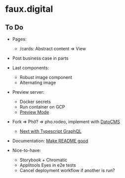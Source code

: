 # faux.digital

## To Do

- Pages:
  - /cards: Abstract content => View
- Post business case in parts
- Last components:
  - Robust image component
  - Alternating image 
- Preview server:
  - Docker secrets
  - Run container on GCP
  - [Preview Mode](https://nextjs.org/docs/advanced-features/preview-mode)
- Fork => Phở? => pho.rodeo, implement with [DatoCMS](https://github.com/vercel/next.js/tree/canary/examples/cms-datocms)
  - [Next with Typescript GraphQL](https://github.com/vercel/next.js/tree/canary/examples/with-typescript-graphql)
- Documentation: [Make README good](https://www.makeareadme.com/)

- Nice-to-have:
  - Storybook + Chromatic
  - Applitools Eyes in e2e tests
  - Cancel deployment workflow if another is run?